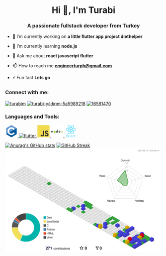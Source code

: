 <h1 align="center">Hi 👋, I'm Turabi</h1>
<h3 align="center">A passionate fullstack developer from Turkey</h3>

- 🔭 I’m currently working on **a little flutter app project diethelper**

- 🌱 I’m currently learning **node.js**

- 💬 Ask me about **react javascript flutter**

- 📫 How to reach me **engineerturph@gmail.com**

- ⚡ Fun fact **Lets go**

<h3 align="left">Connect with me:</h3>
<p align="left">
<a href="https://twitter.com/turabim" target="blank"><img align="center" src="https://raw.githubusercontent.com/rahuldkjain/github-profile-readme-generator/master/src/images/icons/Social/twitter.svg" alt="turabim" height="30" width="40" /></a>
<a href="https://linkedin.com/in/turabi-yıldırım-5a5989218" target="blank"><img align="center" src="https://raw.githubusercontent.com/rahuldkjain/github-profile-readme-generator/master/src/images/icons/Social/linked-in-alt.svg" alt="turabi-yıldırım-5a5989218" height="30" width="40" /></a>
<a href="https://stackoverflow.com/users/16581470" target="blank"><img align="center" src="https://raw.githubusercontent.com/rahuldkjain/github-profile-readme-generator/master/src/images/icons/Social/stack-overflow.svg" alt="16581470" height="30" width="40" /></a>
</p>
  
<h3 align="left">Languages and Tools:</h3>
<p align="left"> <a href="https://www.cprogramming.com/" target="_blank" rel="noreferrer"> <img src="https://raw.githubusercontent.com/devicons/devicon/master/icons/c/c-original.svg" alt="c" width="40" height="40"/> </a> <a href="https://flutter.dev" target="_blank" rel="noreferrer"> <img src="https://www.vectorlogo.zone/logos/flutterio/flutterio-icon.svg" alt="flutter" width="40" height="40"/> </a> <a href="https://developer.mozilla.org/en-US/docs/Web/JavaScript" target="_blank" rel="noreferrer"> <img src="https://raw.githubusercontent.com/devicons/devicon/master/icons/javascript/javascript-original.svg" alt="javascript" width="40" height="40"/> </a> <a href="https://nodejs.org" target="_blank" rel="noreferrer"> <img src="https://raw.githubusercontent.com/devicons/devicon/master/icons/nodejs/nodejs-original-wordmark.svg" alt="nodejs" width="40" height="40"/> </a> <a href="https://reactjs.org/" target="_blank" rel="noreferrer"> <img src="https://raw.githubusercontent.com/devicons/devicon/master/icons/react/react-original-wordmark.svg" alt="react" width="40" height="40"/> </a> </p>
  
  
[![Anurag's GitHub stats](https://github-readme-stats.vercel.app/api?username=engineerturph&show_icons=true&theme=midnight-purple)](https://github.com/anuraghazra/github-readme-stats)
[![GitHub Streak](https://github-readme-streak-stats.herokuapp.com/?user=engineerturph&show_icons=true&theme=midnight-purple)](https://git.io/streak-stats)  
![](./profile-3d-contrib/profile-gitblock.svg)

